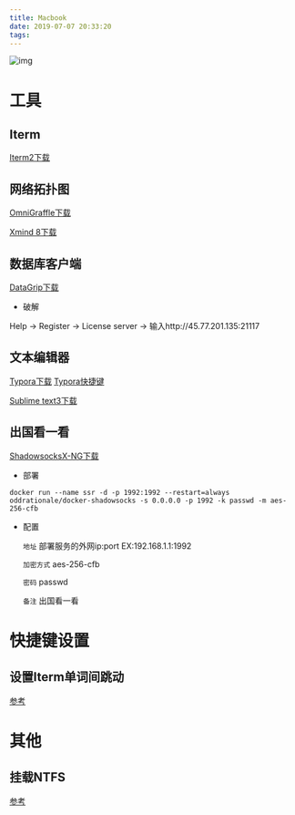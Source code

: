 ```yaml
---
title: Macbook
date: 2019-07-07 20:33:20
tags:
---
```


![img](/pics/Macbook_01.png)

<!-- more -->

# 工具

## Iterm

[Iterm2下载](https://www.iterm2.com/downloads.html)



## 网络拓扑图

[OmniGraffle下载](https://xclient.info/s/omnigraffle.html#versions)

[Xmind 8下载](https://www.xmind.net/download/xmind8/)



## 数据库客户端

[DataGrip下载](https://www.jetbrains.com/datagrip/download/#section=mac)

- 破解

Help -> Register  -> License server -> 输入http://45.77.201.135:21117



## 文本编辑器

[Typora下载](https://www.typora.io/download/Typora.dmg) 	[Typora快捷键](https://www.cnblogs.com/hongdada/p/9776547.html)

[Sublime text3下载](https://download.sublimetext.com/Sublime%20Text%20Build%203207.dmg)



## 出国看一看

[ShadowsocksX-NG下载](https://github.com/shadowsocks/ShadowsocksX-NG/releases/)

- 部署

```
docker run --name ssr -d -p 1992:1992 --restart=always oddrationale/docker-shadowsocks -s 0.0.0.0 -p 1992 -k passwd -m aes-256-cfb
```

- 配置

  `地址` 部署服务的外网ip:port	EX:192.168.1.1:1992

  `加密方式` aes-256-cfb

  `密码` passwd

  `备注` 出国看一看



# 快捷键设置

## 设置Iterm单词间跳动

[参考](https://blog.csdn.net/skyyws/article/details/78480132)



# 其他

## 挂载NTFS

[参考](https://blog.csdn.net/elaine_bao/article/details/79276947)